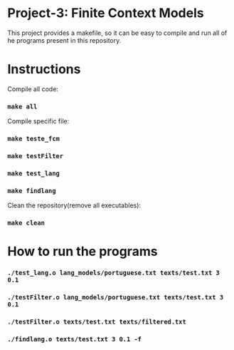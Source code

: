 # Project-3: Finite Context Models

This project provides a makefile, so it can be easy to compile and run all of he programs present in this repository.

# Instructions

Compile all code:

### `make all`

Compile specific file:

### `make teste_fcm`
### `make testFilter`
### `make test_lang`
### `make findlang`

Clean the repository(remove all executables):

### `make clean`

# How to run the programs

### `./test_lang.o lang_models/portuguese.txt texts/test.txt 3 0.1`
### `./testFilter.o lang_models/portuguese.txt texts/test.txt 3 0.1`
### `./testFilter.o texts/test.txt texts/filtered.txt`
### `./findlang.o texts/test.txt 3 0.1 -f`






